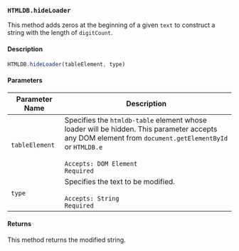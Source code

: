 ### `HTMLDB.hideLoader`

This method adds zeros at the beginning of a given `text` to construct a string with the length of `digitCount`.

#### Description

```javascript
HTMLDB.hideLoader(tableElement, type)
```

#### Parameters

| Parameter Name             | Description                               |
| -------------------------- | ----------------------------------------- |
| `tableElement` | Specifies the `htmldb-table` element whose loader will be hidden. This parameter accepts any DOM element from `document.getElementById` or `HTMLDB.e`<br><br>`Accepts: DOM Element`<br>`Required` |
| `type` | Specifies the text to be modified.<br><br>`Accepts: String`<br>`Required` |

#### Returns

This method returns the modified string.